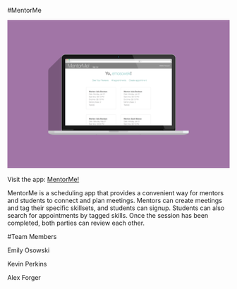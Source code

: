 #MentorMe

![MentorMe!](mentorme-color.png)

Visit the app: [MentorMe!](https://mentorme-app.herokuapp.com/users/sign_in)

MentorMe is a scheduling app that provides a convenient way for mentors and students to connect and plan meetings. Mentors can create meetings and tag their specific skillsets, and students can signup. Students can also search for appointments by tagged skills. Once the session has been completed, both parties can review each other.


#Team Members

Emily Osowski

Kevin Perkins

Alex Forger